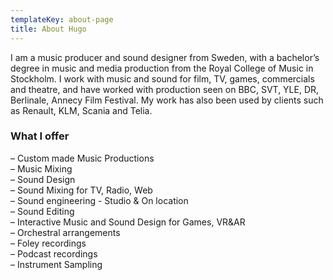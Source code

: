 ```yaml
---
templateKey: about-page
title: About Hugo
---
```


I am a music producer and sound designer from Sweden, with a bachelor’s degree in music and media production from the Royal College of Music in Stockholm. I work with music and sound for film, TV, games, commercials and theatre, and have worked with production seen on BBC, SVT, YLE, DR, Berlinale, Annecy Film Festival.
My work has also been used by clients such as Renault, KLM, Scania and Telia.

### What I offer

– Custom made Music Productions\
– Music Mixing\
– Sound Design\
– Sound Mixing for TV, Radio, Web\
– Sound engineering - Studio & On location \
– Sound Editing\
– Interactive Music and Sound Design for Games, VR&AR \
– Orchestral arrangements\
– Foley recordings \
– Podcast recordings\
– Instrument Sampling
